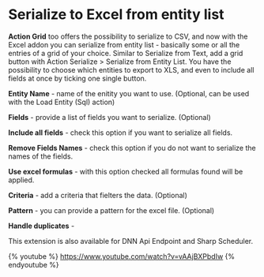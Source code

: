 # Serialize to Excel from entity list

**Action Grid** too offers the possibility to serialize to CSV, and now with the Excel addon you can serialize from entity list - basically some or all the entries of a grid of your choice. Similar to Serialize from Text, add a grid button with Action Serialize > Serialize from Entity List. You have the possibility to choose which entities to export to XLS, and even to include all fields at once by ticking one single button. 

**Entity Name** - name of the enitity you want to use. (Optional, can be used with the Load Entity (Sql) action)

**Fields** - provide a list of fields you want to serialize. (Optional)

**Include all fields** - check this option if you want to serialize all fields.

**Remove Fields Names** - check this option if you do not want to serialize the names of the fields.

**Use excel formulas** - with this option checked all formulas found will be applied.

**Criteria** - add a criteria that fielters the data. (Optional)

**Pattern** - you can provide a pattern for the excel file. (Optional)

**Handle duplicates** - 

This extension is also available for DNN Api Endpoint and Sharp Scheduler. 

{% youtube %} https://www.youtube.com/watch?v=vAAjBXPbdIw {% endyoutube %}
